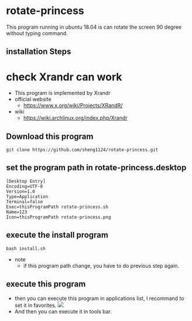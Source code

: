 # rotate-princess
This program running in ubuntu 18.04 is can rotate the screen 90 degree without typing command.

## installation Steps
# check Xrandr can work
* This program is implemented by Xrandr
* official website
  * https://www.x.org/wiki/Projects/XRandR/
* wiki
  * https://wiki.archlinux.org/index.php/Xrandr
## Download this program
  ```
  git clone https://github.com/sheng1124/rotate-princess.git
  ```
## set the program path in rotate-princess.desktop
```
[Desktop Entry]
Encoding=UTF-8
Version=1.0
Type=Application
Terminal=false
Exec=thisProgramPath rotate-princess.sh
Name=123
Icon=thisProgramPath rotate-princess.png
```
## execute the install program
  ```
  bash install.sh
  ```
* note
  * if this program path change, you have to do previous step again.
## execute this program
* then you can execute this program in applications list, I recommand to set it in favorites.
  ![](https://i.imgur.com/DP4xaMh.png)
* And then you can execute it in tools bar.
## 
